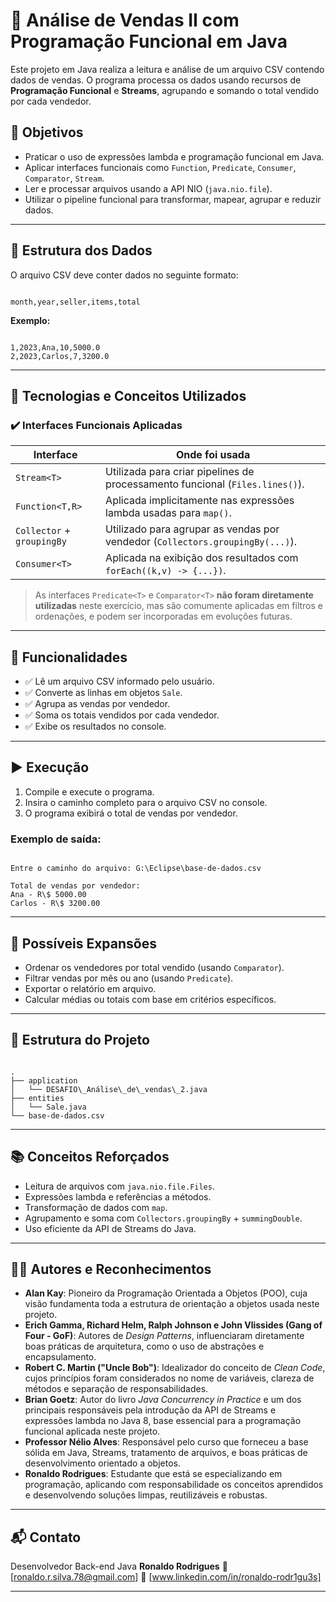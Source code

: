 # 💼 Análise de Vendas II com Programação Funcional em Java

Este projeto em Java realiza a leitura e análise de um arquivo CSV contendo dados de vendas.
 O programa processa os dados usando recursos de **Programação Funcional** e **Streams**, agrupando e somando o total vendido por cada vendedor.

## 📌 Objetivos

- Praticar o uso de expressões lambda e programação funcional em Java.
- Aplicar interfaces funcionais como `Function`, `Predicate`, `Consumer`, `Comparator`, `Stream`.
- Ler e processar arquivos usando a API NIO (`java.nio.file`).
- Utilizar o pipeline funcional para transformar, mapear, agrupar e reduzir dados.

---

## 📂 Estrutura dos Dados

O arquivo CSV deve conter dados no seguinte formato:

```

month,year,seller,items,total

```

**Exemplo:**

```

1,2023,Ana,10,5000.0
2,2023,Carlos,7,3200.0

```

---

## 🔧 Tecnologias e Conceitos Utilizados

### ✔️ Interfaces Funcionais Aplicadas

| Interface                  | Onde foi usada                                                                  |
|----------------------------|---------------------------------------------------------------------------------|
| `Stream<T>`                | Utilizada para criar pipelines de processamento funcional (`Files.lines()`).    |
| `Function<T,R>`            | Aplicada implicitamente nas expressões lambda usadas para `map()`.              |
| `Collector` + `groupingBy` | Utilizado para agrupar as vendas por vendedor (`Collectors.groupingBy(...)`).   |
| `Consumer<T>`              | Aplicada na exibição dos resultados com `forEach((k,v) -> {...})`.              |

> As interfaces `Predicate<T>` e `Comparator<T>` **não foram diretamente utilizadas** neste exercício, mas são comumente aplicadas em filtros e ordenações, e podem ser incorporadas em evoluções futuras.

---

## 📌 Funcionalidades

- ✅ Lê um arquivo CSV informado pelo usuário.
- ✅ Converte as linhas em objetos `Sale`.
- ✅ Agrupa as vendas por vendedor.
- ✅ Soma os totais vendidos por cada vendedor.
- ✅ Exibe os resultados no console.

---

## ▶️ Execução

1. Compile e execute o programa.
2. Insira o caminho completo para o arquivo CSV no console.
3. O programa exibirá o total de vendas por vendedor.

### Exemplo de saída:

```

Entre o caminho do arquivo: G:\Eclipse\base-de-dados.csv

Total de vendas por vendedor:
Ana - R\$ 5000.00
Carlos - R\$ 3200.00

```

---

## 🧠 Possíveis Expansões

- Ordenar os vendedores por total vendido (usando `Comparator`).
- Filtrar vendas por mês ou ano (usando `Predicate`).
- Exportar o relatório em arquivo.
- Calcular médias ou totais com base em critérios específicos.

---

## 📁 Estrutura do Projeto

```

.
├── application
│   └── DESAFIO\_Análise\_de\_vendas\_2.java
├── entities
│   └── Sale.java
└── base-de-dados.csv

```

---

## 📚 Conceitos Reforçados

- Leitura de arquivos com `java.nio.file.Files`.
- Expressões lambda e referências a métodos.
- Transformação de dados com `map`.
- Agrupamento e soma com `Collectors.groupingBy` + `summingDouble`.
- Uso eficiente da API de Streams do Java.

---

## 👨‍💻 Autores e Reconhecimentos 

* **Alan Kay**: Pioneiro da Programação Orientada a Objetos (POO), cuja visão fundamenta toda a estrutura de orientação a objetos usada neste projeto.
* **Erich Gamma, Richard Helm, Ralph Johnson e John Vlissides (Gang of Four - GoF)**: Autores de *Design Patterns*, influenciaram diretamente boas práticas de arquitetura, como o uso de abstrações e encapsulamento.
* **Robert C. Martin ("Uncle Bob")**: Idealizador do conceito de *Clean Code*, cujos princípios foram considerados no nome de variáveis, clareza de métodos e separação de responsabilidades.
* **Brian Goetz**: Autor do livro *Java Concurrency in Practice* e um dos principais responsáveis pela introdução da API de Streams e expressões lambda no Java 8, base essencial para a programação funcional aplicada neste projeto.
* **Professor Nélio Alves**: Responsável pelo curso que forneceu a base sólida em Java, Streams, tratamento de arquivos, e boas práticas de desenvolvimento orientado a objetos.
* **Ronaldo Rodrigues**: Estudante que está se especializando em programação, aplicando com responsabilidade os conceitos aprendidos e desenvolvendo soluções limpas, reutilizáveis e robustas.

---
## 📬 Contato

Desenvolvedor Back-end Java **Ronaldo Rodrigues**
📧 \[[ronaldo.r.silva.78@gmail.com](mailto:ronaldo.r.silva.78@gmail.com)]
🔗 \[www.linkedin.com/in/ronaldo-rodr1gu3s]

---
